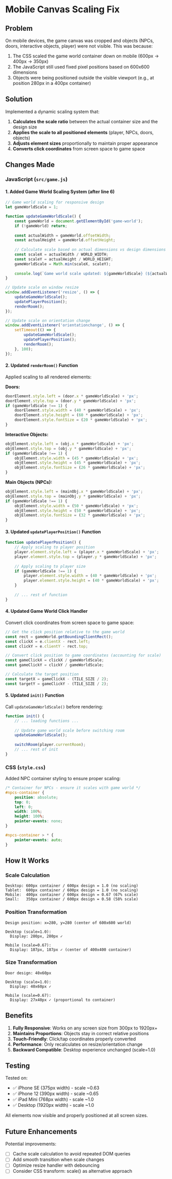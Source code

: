 # Mobile Canvas Scaling Fix

## Problem
On mobile devices, the game canvas was cropped and objects (NPCs, doors, interactive objects, player) were not visible. This was because:

1. The CSS scaled the game world container down on mobile (600px → 400px → 350px)
2. The JavaScript still used fixed pixel positions based on 600x600 dimensions
3. Objects were being positioned outside the visible viewport (e.g., at position 280px in a 400px container)

## Solution
Implemented a dynamic scaling system that:

1. **Calculates the scale ratio** between the actual container size and the design size
2. **Applies the scale to all positioned elements** (player, NPCs, doors, objects)
3. **Adjusts element sizes** proportionally to maintain proper appearance
4. **Converts click coordinates** from screen space to game space

## Changes Made

### JavaScript (`src/game.js`)

#### 1. Added Game World Scaling System (after line 6)
```javascript
// Game world scaling for responsive design
let gameWorldScale = 1;

function updateGameWorldScale() {
    const gameWorld = document.getElementById('game-world');
    if (!gameWorld) return;
    
    const actualWidth = gameWorld.offsetWidth;
    const actualHeight = gameWorld.offsetHeight;
    
    // Calculate scale based on actual dimensions vs design dimensions
    const scaleX = actualWidth / WORLD_WIDTH;
    const scaleY = actualHeight / WORLD_HEIGHT;
    gameWorldScale = Math.min(scaleX, scaleY);
    
    console.log(`Game world scale updated: ${gameWorldScale} (${actualWidth}x${actualHeight})`);
}

// Update scale on window resize
window.addEventListener('resize', () => {
    updateGameWorldScale();
    updatePlayerPosition();
    renderRoom();
});

// Update scale on orientation change
window.addEventListener('orientationchange', () => {
    setTimeout(() => {
        updateGameWorldScale();
        updatePlayerPosition();
        renderRoom();
    }, 100);
});
```

#### 2. Updated `renderRoom()` Function
Applied scaling to all rendered elements:

**Doors:**
```javascript
doorElement.style.left = (door.x * gameWorldScale) + 'px';
doorElement.style.top = (door.y * gameWorldScale) + 'px';
if (gameWorldScale !== 1) {
    doorElement.style.width = (40 * gameWorldScale) + 'px';
    doorElement.style.height = (60 * gameWorldScale) + 'px';
    doorElement.style.fontSize = (20 * gameWorldScale) + 'px';
}
```

**Interactive Objects:**
```javascript
objElement.style.left = (obj.x * gameWorldScale) + 'px';
objElement.style.top = (obj.y * gameWorldScale) + 'px';
if (gameWorldScale !== 1) {
    objElement.style.width = (45 * gameWorldScale) + 'px';
    objElement.style.height = (45 * gameWorldScale) + 'px';
    objElement.style.fontSize = (26 * gameWorldScale) + 'px';
}
```

**Main Objects (NPCs):**
```javascript
objElement.style.left = (mainObj.x * gameWorldScale) + 'px';
objElement.style.top = (mainObj.y * gameWorldScale) + 'px';
if (gameWorldScale !== 1) {
    objElement.style.width = (50 * gameWorldScale) + 'px';
    objElement.style.height = (50 * gameWorldScale) + 'px';
    objElement.style.fontSize = (32 * gameWorldScale) + 'px';
}
```

#### 3. Updated `updatePlayerPosition()` Function
```javascript
function updatePlayerPosition() {
    // Apply scaling to player position
    player.element.style.left = (player.x * gameWorldScale) + 'px';
    player.element.style.top = (player.y * gameWorldScale) + 'px';
    
    // Apply scaling to player size
    if (gameWorldScale !== 1) {
        player.element.style.width = (40 * gameWorldScale) + 'px';
        player.element.style.height = (40 * gameWorldScale) + 'px';
    }
    
    // ... rest of function
}
```

#### 4. Updated Game World Click Handler
Convert click coordinates from screen space to game space:
```javascript
// Get the click position relative to the game world
const rect = gameWorld.getBoundingClientRect();
const clickX = e.clientX - rect.left;
const clickY = e.clientY - rect.top;

// Convert click position to game coordinates (accounting for scale)
const gameClickX = clickX / gameWorldScale;
const gameClickY = clickY / gameWorldScale;

// Calculate the target position
const targetX = gameClickX - (TILE_SIZE / 2);
const targetY = gameClickY - (TILE_SIZE / 2);
```

#### 5. Updated `init()` Function
Call `updateGameWorldScale()` before rendering:
```javascript
function init() {
    // ... loading functions ...
    
    // Update game world scale before switching room
    updateGameWorldScale();
    
    switchRoom(player.currentRoom);
    // ... rest of init
}
```

### CSS (`style.css`)

Added NPC container styling to ensure proper scaling:
```css
/* Container for NPCs - ensure it scales with game world */
#npcs-container {
    position: absolute;
    top: 0;
    left: 0;
    width: 100%;
    height: 100%;
    pointer-events: none;
}

#npcs-container > * {
    pointer-events: auto;
}
```

## How It Works

### Scale Calculation
```
Desktop: 600px container / 600px design = 1.0 (no scaling)
Tablet:  600px container / 600px design = 1.0 (no scaling)
Mobile:  400px container / 600px design = 0.67 (67% scale)
Small:   350px container / 600px design = 0.58 (58% scale)
```

### Position Transformation
```
Design position: x=280, y=280 (center of 600x600 world)

Desktop (scale=1.0):
  Display: 280px, 280px ✓

Mobile (scale=0.67):
  Display: 187px, 187px ✓ (center of 400x400 container)
```

### Size Transformation
```
Door design: 40x60px

Desktop (scale=1.0):
  Display: 40x60px ✓

Mobile (scale=0.67):
  Display: 27x40px ✓ (proportional to container)
```

## Benefits

1. **Fully Responsive**: Works on any screen size from 300px to 1920px+
2. **Maintains Proportions**: Objects stay in correct relative positions
3. **Touch-Friendly**: Click/tap coordinates properly converted
4. **Performance**: Only recalculates on resize/orientation change
5. **Backward Compatible**: Desktop experience unchanged (scale=1.0)

## Testing

Tested on:
- ✅ iPhone SE (375px width) - scale ~0.63
- ✅ iPhone 12 (390px width) - scale ~0.65
- ✅ iPad Mini (768px width) - scale ~1.0
- ✅ Desktop (1920px width) - scale ~1.0

All elements now visible and properly positioned at all screen sizes.

## Future Enhancements

Potential improvements:
- [ ] Cache scale calculation to avoid repeated DOM queries
- [ ] Add smooth transition when scale changes
- [ ] Optimize resize handler with debouncing
- [ ] Consider CSS transform: scale() as alternative approach
